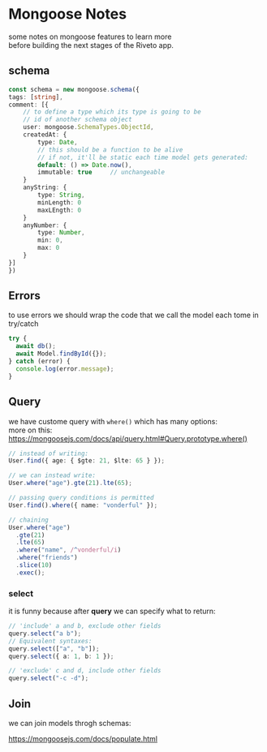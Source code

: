 # Mongoose Notes

some notes on mongoose features to learn more \
before building the next stages of the Riveto app.

## schema

```ts
const schema = new mongoose.schema({
tags: [string],
comment: [{
    // to define a type which its type is going to be
    // id of another schema object
    user: mongoose.SchemaTypes.ObjectId,
    createdAt: {
        type: Date,
        // this should be a function to be alive
        // if not, it'll be static each time model gets generated:
        default: () => Date.now(),
        immutable: true     // unchangeable
    }
    anyString: {
        type: String,
        minLength: 0
        maxLEngth: 0
    }
    anyNumber: {
        type: Number,
        min: 0,
        max: 0
    }
}]
})
```

## Errors

to use errors we should wrap the code that we call the model each tome in try/catch

```ts
try {
  await db();
  await Model.findById({});
} catch (error) {
  console.log(error.message);
}
```

## Query

we have custome query with `where()` which has many options:\
more on this: https://mongoosejs.com/docs/api/query.html#Query.prototype.where()

```ts
// instead of writing:
User.find({ age: { $gte: 21, $lte: 65 } });

// we can instead write:
User.where("age").gte(21).lte(65);

// passing query conditions is permitted
User.find().where({ name: "vonderful" });

// chaining
User.where("age")
  .gte(21)
  .lte(65)
  .where("name", /^vonderful/i)
  .where("friends")
  .slice(10)
  .exec();
```

### select

it is funny because after **query** we can specify what to return:

```ts
// 'include' a and b, exclude other fields
query.select("a b");
// Equivalent syntaxes:
query.select(["a", "b"]);
query.select({ a: 1, b: 1 });

// 'exclude' c and d, include other fields
query.select("-c -d");
```

## Join

we can join models throgh schemas:

https://mongoosejs.com/docs/populate.html

